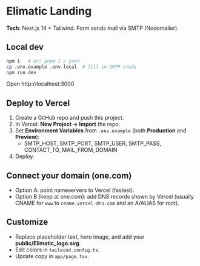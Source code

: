 # Elimatic Landing

**Tech**: Next.js 14 + Tailwind. Form sends mail via SMTP (Nodemailer).

## Local dev
```bash
npm i   # or: pnpm i / yarn
cp .env.example .env.local  # fill in SMTP creds
npm run dev
```

Open http://localhost:3000

## Deploy to Vercel
1. Create a GitHub repo and push this project.
2. In Vercel: **New Project → Import** the repo.
3. Set **Environment Variables** from `.env.example` (both **Production** and **Preview**):
   - SMTP_HOST, SMTP_PORT, SMTP_USER, SMTP_PASS, CONTACT_TO, MAIL_FROM_DOMAIN
4. Deploy.

## Connect your domain (one.com)
- Option A: point nameservers to Vercel (fastest).
- Option B (keep at one.com): add DNS records shown by Vercel (usually CNAME for `www` to `cname.vercel-dns.com` and an A/ALIAS for root).

## Customize
- Replace placeholder text, hero image, and add your **public/Elimatic_logo.svg**.
- Edit colors in `tailwind.config.ts`.
- Update copy in `app/page.tsx`.
